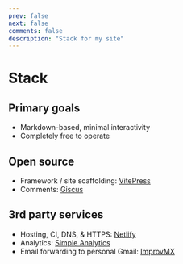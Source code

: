 ```yaml
---
prev: false
next: false
comments: false
description: "Stack for my site"
---
```


# Stack

## Primary goals
- Markdown-based, minimal interactivity
- Completely free to operate

## Open source
- Framework / site scaffolding: [VitePress](https://vitepress.dev/)
- Comments: [Giscus](https://giscus.app/)


## 3rd party services
- Hosting, CI, DNS, & HTTPS: [Netlify](https://www.netlify.com/)
- Analytics: [Simple Analytics](https://www.simpleanalytics.com/)
- Email forwarding to personal Gmail: [ImprovMX](https://improvmx.com/)
